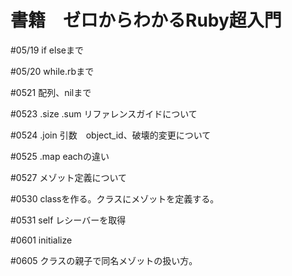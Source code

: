 # 書籍　ゼロからわかるRuby超入門

#05/19 if elseまで

#05/20 while.rbまで

#0521 配列、nilまで

#0523 .size .sum リファレンスガイドについて

#0524 .join 引数　object_id、破壊的変更について

#0525 .map eachの違い

#0527 メゾット定義について

#0530 classを作る。クラスにメゾットを定義する。

#0531 self レシーバーを取得

#0601 initialize

#0605 クラスの親子で同名メゾットの扱い方。
